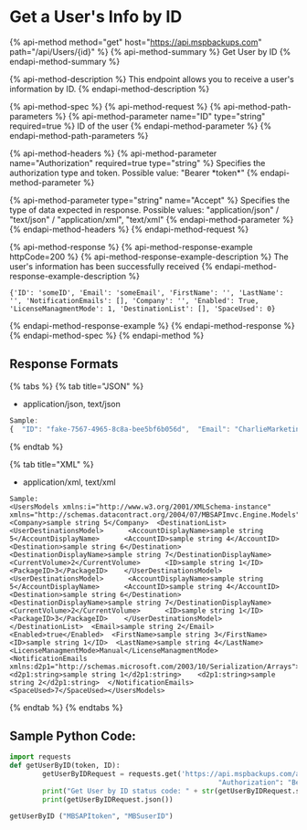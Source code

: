 # Get a User's Info by ID

{% api-method method="get" host="https://api.mspbackups.com" path="/api/Users/{id}" %}
{% api-method-summary %}
Get User by ID
{% endapi-method-summary %}

{% api-method-description %}
This endpoint allows you to receive a user's information by ID.
{% endapi-method-description %}

{% api-method-spec %}
{% api-method-request %}
{% api-method-path-parameters %}
{% api-method-parameter name="ID" type="string" required=true %}
ID of the user
{% endapi-method-parameter %}
{% endapi-method-path-parameters %}

{% api-method-headers %}
{% api-method-parameter name="Authorization" required=true type="string" %}
Specifies the authorization type and token. Possible value: "Bearer \*token\*"
{% endapi-method-parameter %}

{% api-method-parameter type="string" name="Accept" %}
Specifies the type of data expected in response. Possible values: "application/json" / "text/json" / "application/xml", "text/xml"
{% endapi-method-parameter %}
{% endapi-method-headers %}
{% endapi-method-request %}

{% api-method-response %}
{% api-method-response-example httpCode=200 %}
{% api-method-response-example-description %}
The user's information has been successfully received
{% endapi-method-response-example-description %}

```text
{'ID': 'someID', 'Email': 'someEmail', 'FirstName': '', 'LastName': '', 'NotificationEmails': [], 'Company': '', 'Enabled': True, 'LicenseManagmentMode': 1, 'DestinationList': [], 'SpaceUsed': 0}
```
{% endapi-method-response-example %}
{% endapi-method-response %}
{% endapi-method-spec %}
{% endapi-method %}

## Response Formats

{% tabs %}
{% tab title="JSON" %}
* application/json, text/json

```javascript
Sample:
{  "ID": "fake-7567-4965-8c8a-bee5bf6b056d",  "Email": "CharlieMarketing",  "FirstName": "Charlie",  "LastName": "Green",  "NotificationEmails": [    "charliem@maggiesdonuts.com",    "admin@maggiesdonuts.com"  ],  "Company": "Maggie's Donuts",  "Enabled": true,  "LicenseManagmentMode": 0,  "DestinationList": [    {      "ID": "detinationID",       "CurrentVolume": 2,      "PackageID": 3,      "AccountID": "sample string 4",      "AccountDisplayName": "sample string 5",      "Destination": "sample string 6",      "DestinationDisplayName": "sample string 7"    },    {      "ID": "sample string 1",      "CurrentVolume": 2,      "PackageID": 3,      "AccountID": "sample string 4",      "AccountDisplayName": "sample string 5",      "Destination": "sample string 6",      "DestinationDisplayName": "sample string 7"    }  ],  "SpaceUsed": 7}
```
{% endtab %}

{% tab title="XML" %}
* application/xml, text/xml

```markup
Sample:
<UsersModels xmlns:i="http://www.w3.org/2001/XMLSchema-instance" xmlns="http://schemas.datacontract.org/2004/07/MBSAPImvc.Engine.Models">  <Company>sample string 5</Company>  <DestinationList>    <UserDestinationsModel>      <AccountDisplayName>sample string 5</AccountDisplayName>      <AccountID>sample string 4</AccountID>      <Destination>sample string 6</Destination>      <DestinationDisplayName>sample string 7</DestinationDisplayName>      <CurrentVolume>2</CurrentVolume>      <ID>sample string 1</ID>      <PackageID>3</PackageID>    </UserDestinationsModel>    <UserDestinationsModel>      <AccountDisplayName>sample string 5</AccountDisplayName>      <AccountID>sample string 4</AccountID>      <Destination>sample string 6</Destination>      <DestinationDisplayName>sample string 7</DestinationDisplayName>      <CurrentVolume>2</CurrentVolume>      <ID>sample string 1</ID>      <PackageID>3</PackageID>    </UserDestinationsModel>  </DestinationList>  <Email>sample string 2</Email>  <Enabled>true</Enabled>  <FirstName>sample string 3</FirstName>  <ID>sample string 1</ID>  <LastName>sample string 4</LastName>  <LicenseManagmentMode>Manual</LicenseManagmentMode>  <NotificationEmails xmlns:d2p1="http://schemas.microsoft.com/2003/10/Serialization/Arrays">    <d2p1:string>sample string 1</d2p1:string>    <d2p1:string>sample string 2</d2p1:string>  </NotificationEmails>  <SpaceUsed>7</SpaceUsed></UsersModels>
```
{% endtab %}
{% endtabs %}

## Sample Python Code:

```python
import requests
def getUserByID(token, ID):
        getUserByIDRequest = requests.get('https://api.mspbackups.com/api/Users/' + ID, headers = {"Accept" : "application/json",
                                                   "Authorization": "Bearer " + token})
        print("Get User by ID status code: " + str(getUserByIDRequest.status_code) + "\n")
        print(getUserByIDRequest.json())

getUserByID ("MBSAPItoken", "MBSuserID")
```

